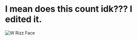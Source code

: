 # I mean does this count idk??? I edited it.
![W Rizz Face](https://c8.alamy.com/comp/D86G57/silly-nerd-man-making-funny-face-isolated-on-white-background-D86G57.jpg)
